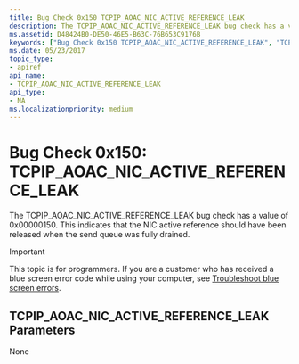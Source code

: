 ```yaml
---
title: Bug Check 0x150 TCPIP_AOAC_NIC_ACTIVE_REFERENCE_LEAK
description: The TCPIP_AOAC_NIC_ACTIVE_REFERENCE_LEAK bug check has a value of 0x00000150. This indicates that the NIC active reference should have been released when the send queue was fully drained.
ms.assetid: D48424B0-DE50-46E5-B63C-76B653C9176B
keywords: ["Bug Check 0x150 TCPIP_AOAC_NIC_ACTIVE_REFERENCE_LEAK", "TCPIP_AOAC_NIC_ACTIVE_REFERENCE_LEAK"]
ms.date: 05/23/2017
topic_type:
- apiref
api_name:
- TCPIP_AOAC_NIC_ACTIVE_REFERENCE_LEAK
api_type:
- NA
ms.localizationpriority: medium
---
```


# Bug Check 0x150: TCPIP\_AOAC\_NIC\_ACTIVE\_REFERENCE\_LEAK


The TCPIP\_AOAC\_NIC\_ACTIVE\_REFERENCE\_LEAK bug check has a value of 0x00000150. This indicates that the NIC active reference should have been released when the send queue was fully drained.

> [!IMPORTANT]
> This topic is for programmers. If you are a customer who has received a blue screen error code while using your computer, see [Troubleshoot blue screen errors](https://windows.microsoft.com/windows-10/troubleshoot-blue-screen-errors).


## TCPIP\_AOAC\_NIC\_ACTIVE\_REFERENCE\_LEAK Parameters


None

 

 




